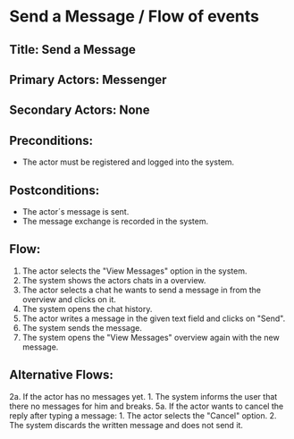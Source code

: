 # Send a Message / Flow of events

## Title: Send a Message 

## Primary Actors: Messenger
## Secondary Actors: None

## Preconditions:
- The actor must be registered and logged into the system.

## Postconditions:  
- The actor´s message is sent.
- The message exchange is recorded in the system.

## Flow:
1. The actor selects the "View Messages" option in the system.
2. The system shows the actors chats in a overview.
3. The actor selects a chat he wants to send a message in from the overview and clicks on it.
4. The system opens the chat history.
5. The actor writes a message in the given text field and clicks on "Send".
6. The system sends the message.
7. The system opens the "View Messages" overview again with the new message.

## Alternative Flows:
2a. If the actor has no messages yet.
    1. The system informs the user that there no messages for him and breaks.
5a. If the actor wants to cancel the reply after typing a message:
    1. The actor selects the "Cancel" option.
    2. The system discards the written message and does not send it.